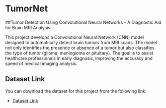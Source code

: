 # TumorNet

##Tumor Detection Using Convolutional Neural Networks - A Diagnostic Aid for Brain MRI Analysis

This project develops a Convolutional Neural Network (CNN) model designed to automatically detect brain tumors from MRI scans. The model not only identifies the presence or absence of a tumor but also classifies the type of tumor (glioma, meningioma or pituitary). The goal is to assist healthcare professionals in early diagnosis, improving the accuracy and speed of medical imaging analysis.

## Dataset Link

You can download the dataset for this project from the following link:

- [Dataset Link](https://drive.google.com/drive/folders/1gPEmjEaaR9QVl2Byo75OFf9MTWCXXOWg?usp=sharing)
